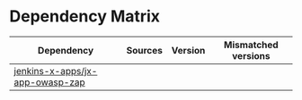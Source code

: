 # Dependency Matrix

Dependency | Sources | Version | Mismatched versions
---------- | ------- | ------- | -------------------
[jenkins-x-apps/jx-app-owasp-zap](https://github.com/jenkins-x-apps/jx-app-owasp-zap.git) |  | []() | 
